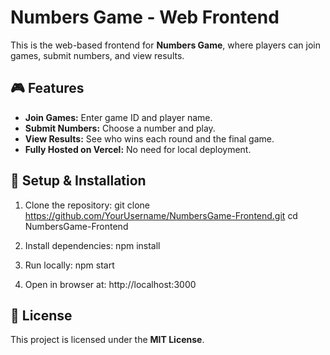 # Numbers Game - Web Frontend

This is the web-based frontend for **Numbers Game**, where players can join games, submit numbers, and view results.

## 🎮 Features
- **Join Games:** Enter game ID and player name.
- **Submit Numbers:** Choose a number and play.
- **View Results:** See who wins each round and the final game.
- **Fully Hosted on Vercel:** No need for local deployment.

## 🔧 Setup & Installation
1. Clone the repository:
   git clone https://github.com/YourUsername/NumbersGame-Frontend.git
   cd NumbersGame-Frontend

2. Install dependencies:
   npm install

3. Run locally:
   npm start

4. Open in browser at:
   http://localhost:3000

## 📜 License
This project is licensed under the **MIT License**.
